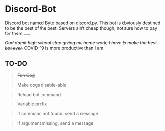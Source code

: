 # Discord-Bot
Discord bot named Byte based on discord.py. This bot is obviously destined to be the best of the best. Servers ain't cheap though,
not sure how to pay for them .__.

~~*God damit high school stop giving me home work, I have to make the best bot ever.*~~ COVID-19 is more productive than I am.

## TO-DO
> ~~Fun Cog~~

> Make cogs disable-able

> Reload bot command

> Variable prefix

> if command not found, send a message 

> if argument missing, send a message
